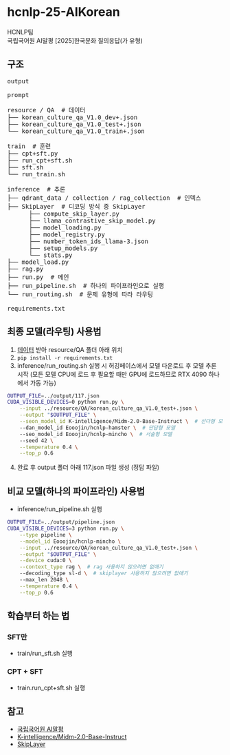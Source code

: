 # hcnlp-25-AIKorean
HCNLP팀 \
국립국어원 AI말평 [2025]한국문화 질의응답(가 유형)

## 구조
<pre>
output
  
prompt
  
resource / QA  # 데이터
├── korean_culture_qa_V1.0_dev+.json
├── korean_culture_qa_V1.0_test+.json
└── korean_culture_qa_V1.0_train+.json

train  # 훈련
├── cpt+sft.py
├── run_cpt+sft.sh
├── sft.sh
└── run_train.sh
  
inference  # 추론
├── qdrant_data / collection / rag_collection  # 인덱스
├── SkipLayer  # 디코딩 방식 중 SkipLayer
      ├── compute_skip_layer.py
      ├── llama_contrastive_skip_model.py
      ├── model_loading.py
      ├── model_registry.py
      ├── number_token_ids_llama-3.json
      ├── setup_models.py
      └── stats.py
├── model_load.py
├── rag.py
├── run.py  # 메인
├── run_pipeline.sh  # 하나의 파이프라인으로 실행
└── run_routing.sh  # 문제 유형에 따라 라우팅

requirements.txt</pre>

## 최종 모델(라우팅) 사용법
1. [데이터](https://kli.korean.go.kr/benchmark/taskOrdtm/taskDownload.do?taskOrdtmId=180&clCd=ING_TASK&subMenuId=sub02) 받아 resource/QA 폴더 아래 위치
2. ```pip install -r requirements.txt```
3. inference/run_routing.sh 실행 시 허깅페이스에서 모델 다운로드 후 모델 추론 시작 (모든 모델 CPU에 로드 후 필요할 때만 GPU에 로드하므로 RTX 4090 하나에서 가동 가능)
```bash
OUTPUT_FILE=../output/117.json
CUDA_VISIBLE_DEVICES=0 python run.py \
    --input ../resource/QA/korean_culture_qa_V1.0_test+.json \
    --output "$OUTPUT_FILE" \
    --seon_model_id K-intelligence/Midm-2.0-Base-Instruct \  # 선다형 모델
    --dan_model_id Eooojin/hcnlp-hamster \  # 단답형 모델
    --seo_model_id Eooojin/hcnlp-mincho \  # 서술형 모델
    --seed 42 \
    --temperature 0.4 \
    --top_p 0.6
```
4. 완료 후 output 폴더 아래 117.json 파일 생성 (정답 파일)

## 비교 모델(하나의 파이프라인) 사용법
- inference/run_pipeline.sh 실행
```bash
OUTPUT_FILE=../output/pipeline.json
CUDA_VISIBLE_DEVICES=3 python run.py \
    --type pipeline \
    --model_id Eooojin/hcnlp-mincho \
    --input ../resource/QA/korean_culture_qa_V1.0_test+.json \
    --output "$OUTPUT_FILE" \
    --device cuda:0 \
    --context_type rag \  # rag 사용하지 않으려면 없애기
    --decoding_type sl-d \  # skiplayer 사용하지 않으려면 없애기
    --max_len 2048 \
    --temperature 0.4 \
    --top_p 0.6
```


## 학습부터 하는 법
### SFT만
- train/run_sft.sh 실행
### CPT + SFT
- train.run_cpt+sft.sh 실행


## 참고
- [국립국어원 AI말평](https://kli.korean.go.kr/benchmark/home.do?lang=ko)
- [K-intelligence/Midm-2.0-Base-Instruct](https://huggingface.co/K-intelligence/Midm-2.0-Base-Instruct/tree/main)
- [SkipLayer](https://github.com/NJUNLP/SkipLayerCD)
